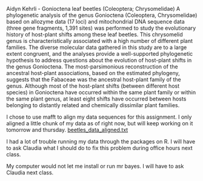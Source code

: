 Aidyn Kehrli - Gonioctena leaf beetles (Coleoptera; Chrysomelidae) 
A phylogenetic analysis of the genus Gonioctena (Coleoptera, Chrysomelidae) based on allozyme data (17 loci) and mitochondrial DNA sequence data (three gene fragments, 1,391 sites) was performed to study the evolutionary history of host-plant shifts among these leaf beetles. This chrysomelid genus is characteristically associated with a high number of different plant families. The diverse molecular data gathered in this study are to a large extent congruent, and the analyses provide a well-supported phylogenetic hypothesis to address questions about the evolution of host-plant shifts in the genus Gonioctena. The most-parsimonious reconstruction of the ancestral host-plant associations, based on the estimated phylogeny, suggests that the Fabaceae was the ancestral host-plant family of the genus. Although most of the host-plant shifts (between different host species) in Gonioctena have occurred within the same plant family or within the same plant genus, at least eight shifts have occurred between hosts belonging to distantly related and chemically dissimilar plant families.

I chose to use mafft to align my data sequences for this assignment. I only aligned a little chunk of my data as of right now, but will keep working on it tomorrow and thursday. 
[beetles_data_aligned.txt](https://github.com/aidynkehrli/Botany-563/files/10799770/beetles_data_aligned.txt)

I had a lot of trouble running my data through the packages on R. I will have to ask Claudia what I should do to fix this problem during office hours next class. 

My computer would not let me install or run mr bayes. I will have to ask Claudia next class. 
